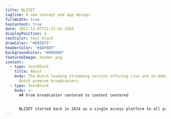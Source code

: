 ```yaml
---
title: NLZIET
tagline: A new concept and app design.
fullWidth: true
hasContent: true
date: 2021-12-07T21:51:42.236Z
displayPosition: 4
textColor: text-black
drawColor: "#DB3075"
headerColor: "#ADF6D5"
backgroundColor: "#000000"
featuredImage: header.png
content:
  - type: textBlock
    title: About
    body: The Dutch leading streaming service offering live and on-demand TV of the
      Dutch premium broadcasters.
  - type: textBlock
    body: >-
      ## From broadcaster centered to content centered


      NLZIET started back in 2014 as a single access platform to all premium Dutch broadcasters’ streaming services and live television. That the service is powered by different broadcasters is directly reflected in the interface. Exploring new content means choosing a broadcaster to browse their content. This doesn’t really match how users consume television content as their content interests transcend broadcaster boundaries. That's why we together with NLZIET transformed the platform from a broadcaster centered platform to a content centered platform.
---
```

